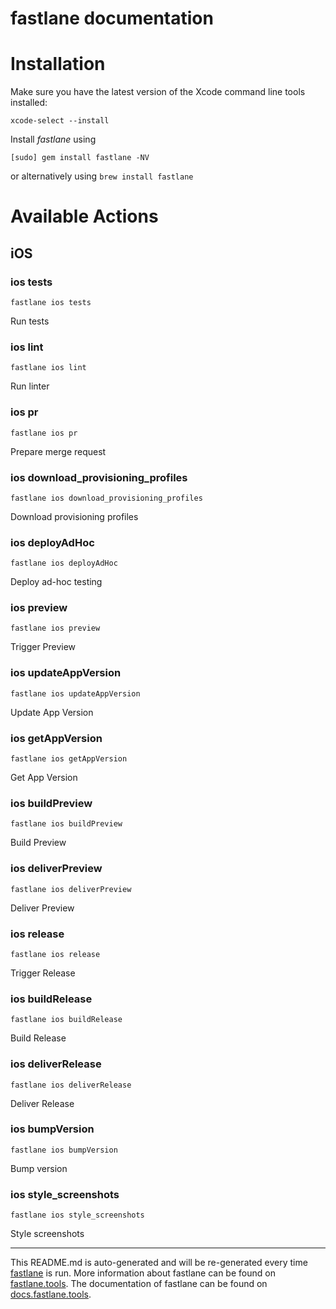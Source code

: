 fastlane documentation
================
# Installation

Make sure you have the latest version of the Xcode command line tools installed:

```
xcode-select --install
```

Install _fastlane_ using
```
[sudo] gem install fastlane -NV
```
or alternatively using `brew install fastlane`

# Available Actions
## iOS
### ios tests
```
fastlane ios tests
```
Run tests
### ios lint
```
fastlane ios lint
```
Run linter
### ios pr
```
fastlane ios pr
```
Prepare merge request
### ios download_provisioning_profiles
```
fastlane ios download_provisioning_profiles
```
Download provisioning profiles
### ios deployAdHoc
```
fastlane ios deployAdHoc
```
Deploy ad-hoc testing
### ios preview
```
fastlane ios preview
```
Trigger Preview
### ios updateAppVersion
```
fastlane ios updateAppVersion
```
Update App Version
### ios getAppVersion
```
fastlane ios getAppVersion
```
Get App Version
### ios buildPreview
```
fastlane ios buildPreview
```
Build Preview
### ios deliverPreview
```
fastlane ios deliverPreview
```
Deliver Preview
### ios release
```
fastlane ios release
```
Trigger Release
### ios buildRelease
```
fastlane ios buildRelease
```
Build Release
### ios deliverRelease
```
fastlane ios deliverRelease
```
Deliver Release
### ios bumpVersion
```
fastlane ios bumpVersion
```
Bump version
### ios style_screenshots
```
fastlane ios style_screenshots
```
Style screenshots

----

This README.md is auto-generated and will be re-generated every time [fastlane](https://fastlane.tools) is run.
More information about fastlane can be found on [fastlane.tools](https://fastlane.tools).
The documentation of fastlane can be found on [docs.fastlane.tools](https://docs.fastlane.tools).
